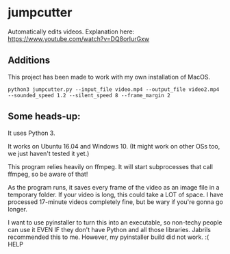 # jumpcutter
Automatically edits videos. Explanation here: https://www.youtube.com/watch?v=DQ8orIurGxw

## Additions
This project has been made to work with my own installation of MacOS.

```
python3 jumpcutter.py --input_file video.mp4 --output_file video2.mp4 --sounded_speed 1.2 --silent_speed 8 --frame_margin 2
```

## Some heads-up:

It uses Python 3.

It works on Ubuntu 16.04 and Windows 10. (It might work on other OSs too, we just haven't tested it yet.)

This program relies heavily on ffmpeg. It will start subprocesses that call ffmpeg, so be aware of that!

As the program runs, it saves every frame of the video as an image file in a
temporary folder. If your video is long, this could take a LOT of space.
I have processed 17-minute videos completely fine, but be wary if you're gonna go longer.

I want to use pyinstaller to turn this into an executable, so non-techy people
can use it EVEN IF they don't have Python and all those libraries. Jabrils 
recommended this to me. However, my pyinstaller build did not work. :( HELP


